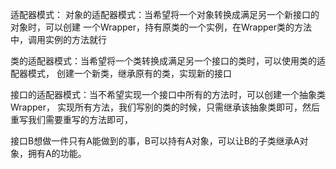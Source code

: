 适配器模式：
对象的适配器模式：当希望将一个对象转换成满足另一个新接口的对象时，可以创建
一个Wrapper，持有原类的一个实例，在Wrapper类的方法中，调用实例的方法就行

类的适配器模式：当希望将一个类转换成满足另一个接口的类时，可以使用类的适配器模式，
创建一个新类，继承原有的类，实现新的接口

接口的适配器模式：当不希望实现一个接口中所有的方法时，可以创建一个抽象类Wrapper，
实现所有方法，我们写别的类的时候，只需继承该抽象类即可，然后重写我们需要重写的方法即可，

接口B想做一件只有A能做到的事，B可以持有A对象，可以让B的子类继承A对象，拥有A的功能。